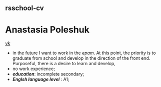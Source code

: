 ## rsschool-cv
# Anastasia Poleshuk
*[vk](https://vk.com/poleshuk_anastasia)*
- in the future I want to work in the *epam*. At this point, the priority is to graduate from school and develop in the direction of the front end. Purposeful, there is a desire to learn and develop,
 - no work experience;
 - ***education***: incomplete secondary;
 - ***Englsh language level*** : A1;
